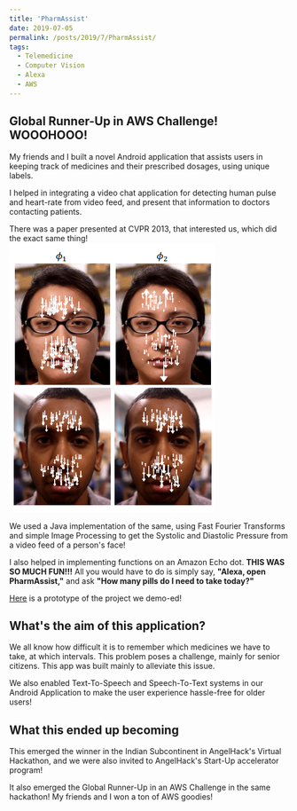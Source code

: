 ```yaml
---
title: 'PharmAssist'
date: 2019-07-05
permalink: /posts/2019/7/PharmAssist/
tags:
  - Telemedicine
  - Computer Vision
  - Alexa
  - AWS
---
```


Global Runner-Up in AWS Challenge! WOOOHOOO!
------
My friends and I built a novel Android application that assists users in keeping track of medicines and their prescribed dosages, using unique labels. 

I helped in integrating a video chat application for detecting human pulse and heart-rate from video feed, and present that information to doctors contacting patients.

There was a paper presented at CVPR 2013, that interested us, which did the exact same thing!
![heartbeatprocess](/images/heartbeat.png)

We used a Java implementation of the same, using Fast Fourier Transforms and simple Image Processing to get the Systolic and Diastolic Pressure from a video feed of a person's face!

I also helped in implementing functions on an Amazon Echo dot. **THIS WAS SO MUCH FUN!!!** All you would have to do is simply say, **"Alexa, open PharmAssist,"** and ask **"How many pills do I need to take today?"**

[Here](https://www.youtube.com/watch?v=uNliTSBcyQs) is a prototype of the project we demo-ed!


What's the aim of this application?
------
We all know how difficult it is to remember which medicines we have to take, at which intervals. This problem poses a challenge, mainly for senior citizens. This app was built mainly to alleviate this issue. 

We also enabled Text-To-Speech and Speech-To-Text systems in our Android Application to make the user experience hassle-free for older users!


What this ended up becoming
------
This emerged the winner in the Indian Subcontinent in AngelHack's Virtual Hackathon, and we were also invited to AngelHack's Start-Up accelerator program!

It also emerged the Global Runner-Up in an AWS Challenge in the same hackathon! My friends and I won a ton of AWS goodies!
